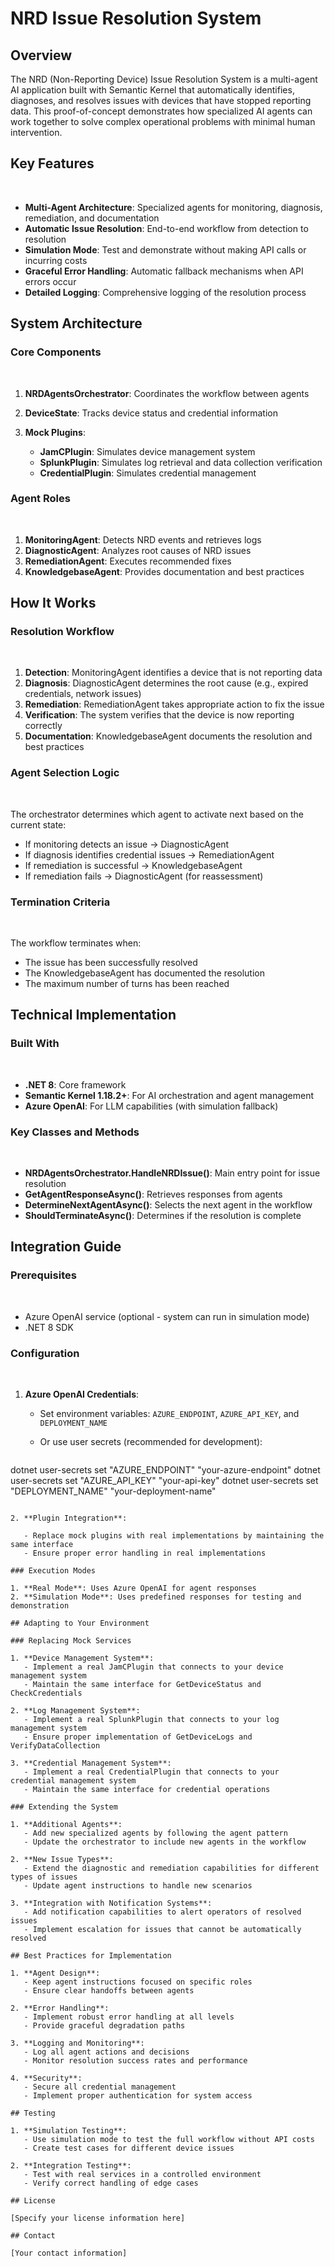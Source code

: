 # NRD Issue Resolution System

## Overview

The NRD (Non-Reporting Device) Issue Resolution System is a multi-agent AI application built with Semantic Kernel that automatically identifies, diagnoses, and resolves issues with devices that have stopped reporting data. This proof-of-concept demonstrates how specialized AI agents can work together to solve complex operational problems with minimal human intervention.

## Key Features

 

- **Multi-Agent Architecture**: Specialized agents for monitoring, diagnosis, remediation, and documentation
- **Automatic Issue Resolution**: End-to-end workflow from detection to resolution
- **Simulation Mode**: Test and demonstrate without making API calls or incurring costs
- **Graceful Error Handling**: Automatic fallback mechanisms when API errors occur
- **Detailed Logging**: Comprehensive logging of the resolution process

## System Architecture

### Core Components

 

1. **NRDAgentsOrchestrator**: Coordinates the workflow between agents
2. **DeviceState**: Tracks device status and credential information
3. **Mock Plugins**:

   - **JamCPlugin**: Simulates device management system
   - **SplunkPlugin**: Simulates log retrieval and data collection verification
   - **CredentialPlugin**: Simulates credential management

### Agent Roles

 

1. **MonitoringAgent**: Detects NRD events and retrieves logs
2. **DiagnosticAgent**: Analyzes root causes of NRD issues
3. **RemediationAgent**: Executes recommended fixes
4. **KnowledgebaseAgent**: Provides documentation and best practices

## How It Works

### Resolution Workflow

 

1. **Detection**: MonitoringAgent identifies a device that is not reporting data
2. **Diagnosis**: DiagnosticAgent determines the root cause (e.g., expired credentials, network issues)
3. **Remediation**: RemediationAgent takes appropriate action to fix the issue
4. **Verification**: The system verifies that the device is now reporting correctly
5. **Documentation**: KnowledgebaseAgent documents the resolution and best practices

### Agent Selection Logic

 

The orchestrator determines which agent to activate next based on the current state:
- If monitoring detects an issue → DiagnosticAgent
- If diagnosis identifies credential issues → RemediationAgent
- If remediation is successful → KnowledgebaseAgent
- If remediation fails → DiagnosticAgent (for reassessment)

### Termination Criteria

 

The workflow terminates when:
- The issue has been successfully resolved
- The KnowledgebaseAgent has documented the resolution
- The maximum number of turns has been reached

## Technical Implementation

### Built With

 

- **.NET 8**: Core framework
- **Semantic Kernel 1.18.2+**: For AI orchestration and agent management
- **Azure OpenAI**: For LLM capabilities (with simulation fallback)

### Key Classes and Methods

 

- **NRDAgentsOrchestrator.HandleNRDIssue()**: Main entry point for issue resolution
- **GetAgentResponseAsync()**: Retrieves responses from agents
- **DetermineNextAgentAsync()**: Selects the next agent in the workflow
- **ShouldTerminateAsync()**: Determines if the resolution is complete

## Integration Guide

### Prerequisites

 

- Azure OpenAI service (optional - system can run in simulation mode)
- .NET 8 SDK

### Configuration

 

1. **Azure OpenAI Credentials**:

   - Set environment variables: `AZURE_ENDPOINT`, `AZURE_API_KEY`, and `DEPLOYMENT_NAME`
   - Or use user secrets (recommended for development):

     ```csharp
dotnet user-secrets set "AZURE_ENDPOINT" "your-azure-endpoint"
dotnet user-secrets set "AZURE_API_KEY" "your-api-key"
dotnet user-secrets set "DEPLOYMENT_NAME" "your-deployment-name"
```

2. **Plugin Integration**:

   - Replace mock plugins with real implementations by maintaining the same interface
   - Ensure proper error handling in real implementations

### Execution Modes

1. **Real Mode**: Uses Azure OpenAI for agent responses
2. **Simulation Mode**: Uses predefined responses for testing and demonstration

## Adapting to Your Environment

### Replacing Mock Services

1. **Device Management System**:
   - Implement a real JamCPlugin that connects to your device management system
   - Maintain the same interface for GetDeviceStatus and CheckCredentials

2. **Log Management System**:
   - Implement a real SplunkPlugin that connects to your log management system
   - Ensure proper implementation of GetDeviceLogs and VerifyDataCollection

3. **Credential Management System**:
   - Implement a real CredentialPlugin that connects to your credential management system
   - Maintain the same interface for credential operations

### Extending the System

1. **Additional Agents**:
   - Add new specialized agents by following the agent pattern
   - Update the orchestrator to include new agents in the workflow

2. **New Issue Types**:
   - Extend the diagnostic and remediation capabilities for different types of issues
   - Update agent instructions to handle new scenarios

3. **Integration with Notification Systems**:
   - Add notification capabilities to alert operators of resolved issues
   - Implement escalation for issues that cannot be automatically resolved

## Best Practices for Implementation

1. **Agent Design**:
   - Keep agent instructions focused on specific roles
   - Ensure clear handoffs between agents

2. **Error Handling**:
   - Implement robust error handling at all levels
   - Provide graceful degradation paths

3. **Logging and Monitoring**:
   - Log all agent actions and decisions
   - Monitor resolution success rates and performance

4. **Security**:
   - Secure all credential management
   - Implement proper authentication for system access

## Testing

1. **Simulation Testing**:
   - Use simulation mode to test the full workflow without API costs
   - Create test cases for different device issues

2. **Integration Testing**:
   - Test with real services in a controlled environment
   - Verify correct handling of edge cases

## License

[Specify your license information here]

## Contact

[Your contact information]
